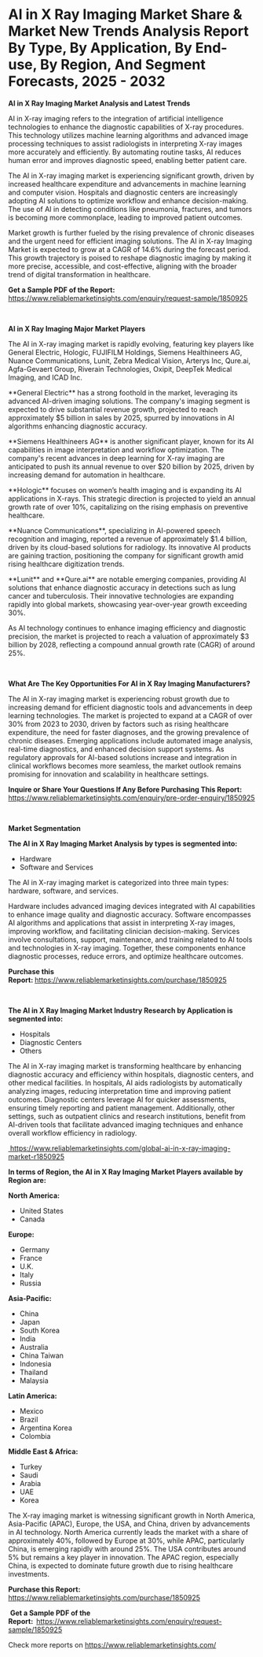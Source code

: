 <p><h1>AI in X Ray Imaging Market Share & Market New Trends Analysis Report By Type, By Application, By End-use, By Region, And Segment Forecasts, 2025 - 2032</h1></p><p><strong>AI in X Ray Imaging Market Analysis and Latest Trends</strong></p>
<p><p>AI in X-ray imaging refers to the integration of artificial intelligence technologies to enhance the diagnostic capabilities of X-ray procedures. This technology utilizes machine learning algorithms and advanced image processing techniques to assist radiologists in interpreting X-ray images more accurately and efficiently. By automating routine tasks, AI reduces human error and improves diagnostic speed, enabling better patient care.</p><p>The AI in X-ray imaging market is experiencing significant growth, driven by increased healthcare expenditure and advancements in machine learning and computer vision. Hospitals and diagnostic centers are increasingly adopting AI solutions to optimize workflow and enhance decision-making. The use of AI in detecting conditions like pneumonia, fractures, and tumors is becoming more commonplace, leading to improved patient outcomes.</p><p>Market growth is further fueled by the rising prevalence of chronic diseases and the urgent need for efficient imaging solutions. The AI in X-ray Imaging Market is expected to grow at a CAGR of 14.6% during the forecast period. This growth trajectory is poised to reshape diagnostic imaging by making it more precise, accessible, and cost-effective, aligning with the broader trend of digital transformation in healthcare.</p></p>
<p><strong>Get a Sample PDF of the Report:&nbsp;</strong> <a href="https://www.reliablemarketinsights.com/enquiry/request-sample/1850925?utm_campaign=3196&utm_medium=2&utm_source=Github&utm_content=ia&utm_term=26032025&utm_id=ai-in-x-ray-imaging">https://www.reliablemarketinsights.com/enquiry/request-sample/1850925</a></p>
<p>&nbsp;</p>
<p><strong>AI in X Ray Imaging Major Market Players</strong></p>
<p><p>The AI in X-ray imaging market is rapidly evolving, featuring key players like General Electric, Hologic, FUJIFILM Holdings, Siemens Healthineers AG, Nuance Communications, Lunit, Zebra Medical Vision, Arterys Inc, Qure.ai, Agfa-Gevaert Group, Riverain Technologies, Oxipit, DeepTek Medical Imaging, and ICAD Inc.</p><p>**General Electric** has a strong foothold in the market, leveraging its advanced AI-driven imaging solutions. The company's imaging segment is expected to drive substantial revenue growth, projected to reach approximately $5 billion in sales by 2025, spurred by innovations in AI algorithms enhancing diagnostic accuracy.</p><p>**Siemens Healthineers AG** is another significant player, known for its AI capabilities in image interpretation and workflow optimization. The company's recent advances in deep learning for X-ray imaging are anticipated to push its annual revenue to over $20 billion by 2025, driven by increasing demand for automation in healthcare.</p><p>**Hologic** focuses on women’s health imaging and is expanding its AI applications in X-rays. This strategic direction is projected to yield an annual growth rate of over 10%, capitalizing on the rising emphasis on preventive healthcare.</p><p>**Nuance Communications**, specializing in AI-powered speech recognition and imaging, reported a revenue of approximately $1.4 billion, driven by its cloud-based solutions for radiology. Its innovative AI products are gaining traction, positioning the company for significant growth amid rising healthcare digitization trends.</p><p>**Lunit** and **Qure.ai** are notable emerging companies, providing AI solutions that enhance diagnostic accuracy in detections such as lung cancer and tuberculosis. Their innovative technologies are expanding rapidly into global markets, showcasing year-over-year growth exceeding 30%.</p><p>As AI technology continues to enhance imaging efficiency and diagnostic precision, the market is projected to reach a valuation of approximately $3 billion by 2028, reflecting a compound annual growth rate (CAGR) of around 25%.</p></p>
<p>&nbsp;</p>
<p><strong>What Are The Key Opportunities For AI in X Ray Imaging Manufacturers?</strong></p>
<p><p>The AI in X-ray imaging market is experiencing robust growth due to increasing demand for efficient diagnostic tools and advancements in deep learning technologies. The market is projected to expand at a CAGR of over 30% from 2023 to 2030, driven by factors such as rising healthcare expenditure, the need for faster diagnoses, and the growing prevalence of chronic diseases. Emerging applications include automated image analysis, real-time diagnostics, and enhanced decision support systems. As regulatory approvals for AI-based solutions increase and integration in clinical workflows becomes more seamless, the market outlook remains promising for innovation and scalability in healthcare settings.</p></p>
<p><strong>Inquire or Share Your Questions If Any Before Purchasing This Report:</strong> <a href="https://www.reliablemarketinsights.com/enquiry/pre-order-enquiry/1850925?utm_campaign=3196&utm_medium=2&utm_source=Github&utm_content=ia&utm_term=26032025&utm_id=ai-in-x-ray-imaging">https://www.reliablemarketinsights.com/enquiry/pre-order-enquiry/1850925</a></p>
<p>&nbsp;</p>
<p><strong>Market Segmentation</strong></p>
<p><strong>The AI in X Ray Imaging Market Analysis by types is segmented into:</strong></p>
<p><ul><li>Hardware</li><li>Software and Services</li></ul></p>
<p><p>The AI in X-ray imaging market is categorized into three main types: hardware, software, and services. </p><p>Hardware includes advanced imaging devices integrated with AI capabilities to enhance image quality and diagnostic accuracy. Software encompasses AI algorithms and applications that assist in interpreting X-ray images, improving workflow, and facilitating clinician decision-making. Services involve consultations, support, maintenance, and training related to AI tools and technologies in X-ray imaging. Together, these components enhance diagnostic processes, reduce errors, and optimize healthcare outcomes.</p></p>
<p><strong>Purchase this Report:&nbsp;</strong><a href="https://www.reliablemarketinsights.com/purchase/1850925?utm_campaign=3196&utm_medium=2&utm_source=Github&utm_content=ia&utm_term=26032025&utm_id=ai-in-x-ray-imaging">https://www.reliablemarketinsights.com/purchase/1850925</a></p>
<p>&nbsp;</p>
<p><strong>The AI in X Ray Imaging Market Industry Research by Application is segmented into:</strong></p>
<p><ul><li>Hospitals</li><li>Diagnostic Centers</li><li>Others</li></ul></p>
<p><p>The AI in X-ray imaging market is transforming healthcare by enhancing diagnostic accuracy and efficiency within hospitals, diagnostic centers, and other medical facilities. In hospitals, AI aids radiologists by automatically analyzing images, reducing interpretation time and improving patient outcomes. Diagnostic centers leverage AI for quicker assessments, ensuring timely reporting and patient management. Additionally, other settings, such as outpatient clinics and research institutions, benefit from AI-driven tools that facilitate advanced imaging techniques and enhance overall workflow efficiency in radiology.</p></p>
<p><a href="https://www.reliablemarketinsights.com/global-ai-in-x-ray-imaging-market-r1850925?utm_campaign=3196&utm_medium=2&utm_source=Github&utm_content=ia&utm_term=26032025&utm_id=ai-in-x-ray-imaging">&nbsp;https://www.reliablemarketinsights.com/global-ai-in-x-ray-imaging-market-r1850925</a></p>
<p><strong>In terms of Region, the AI in X Ray Imaging Market Players available by Region are:</strong></p>
<p>
    <p> <strong> North America: </strong>
        <ul>
            <li>United States</li>
            <li>Canada</li>
        </ul>
        </p> 
    <p> <strong> Europe: </strong>
        <ul>
            <li>Germany</li>
            <li>France</li>
            <li>U.K.</li>
            <li>Italy</li>
            <li>Russia</li>
        </ul>
        </p> 
    <p> <strong> Asia-Pacific: </strong>
        <ul>
            <li>China</li>
            <li>Japan</li>
            <li>South Korea</li>
            <li>India</li>
            <li>Australia</li>
            <li>China Taiwan</li>
            <li>Indonesia</li>
            <li>Thailand</li>
            <li>Malaysia</li>
        </ul>
        </p> 
    <p> <strong> Latin America: </strong>
        <ul>
            <li>Mexico</li>
            <li>Brazil</li>
            <li>Argentina Korea</li>
            <li>Colombia</li>
        </ul>
        </p> 
    <p> <strong> Middle East & Africa: </strong>
        <ul>
            <li>Turkey</li>
            <li>Saudi</li>
            <li>Arabia</li>
            <li>UAE</li>
            <li>Korea</li>
        </ul>
    </p>
    </p>
<p><p>The X-ray imaging market is witnessing significant growth in North America, Asia-Pacific (APAC), Europe, the USA, and China, driven by advancements in AI technology. North America currently leads the market with a share of approximately 40%, followed by Europe at 30%, while APAC, particularly China, is emerging rapidly with around 25%. The USA contributes around 5% but remains a key player in innovation. The APAC region, especially China, is expected to dominate future growth due to rising healthcare investments.</p></p>
<p><strong>Purchase this Report: </strong><a href="https://www.reliablemarketinsights.com/purchase/1850925?utm_campaign=3196&utm_medium=2&utm_source=Github&utm_content=ia&utm_term=26032025&utm_id=ai-in-x-ray-imaging">https://www.reliablemarketinsights.com/purchase/1850925</a></p>
<p>&nbsp;<strong>Get a Sample PDF of the Report:&nbsp;&nbsp;</strong><a href="https://www.reliablemarketinsights.com/enquiry/request-sample/1850925?utm_campaign=3196&utm_medium=2&utm_source=Github&utm_content=ia&utm_term=26032025&utm_id=ai-in-x-ray-imaging">https://www.reliablemarketinsights.com/enquiry/request-sample/1850925</a></p>
<p><strong></strong></p>
<p>Check more reports on <a href="https://www.reliablemarketinsights.com/?utm_campaign=3196&utm_medium=2&utm_source=Github&utm_content=ia&utm_term=26032025&utm_id=ai-in-x-ray-imaging">https://www.reliablemarketinsights.com/</a></p>